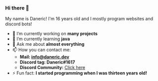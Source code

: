 ### Hi there 👋
My name is Daneric! I'm 16 years old and I mostly program websites and discord bots!

- 🔭 I’m currently working on **many projects** 
- 🌱 I’m currently learning **java**
- 💬 Ask me about **almost everything**
- 📫 How you can contact me:
  - **Mail: info@daneric.dev**
  - **Discord tag: Daneric#1617**
  - **Discord Community:** [Click here](https://discord.gg/zxrp4hS)
- ⚡ Fun fact: **I started programming when I was thirteen years old!**
